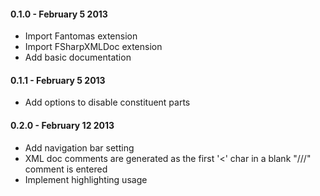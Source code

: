 #### 0.1.0 - February 5 2013
* Import Fantomas extension
* Import FSharpXMLDoc extension
* Add basic documentation

#### 0.1.1 - February 5 2013
* Add options to disable constituent parts

#### 0.2.0 - February 12 2013
* Add navigation bar setting
* XML doc comments are generated as the first '<' char in a blank "///" comment is entered
* Implement highlighting usage